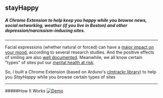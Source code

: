 ## stayHappy
##### A Chrome Extension to help keep you happy while you browse news, social networking, weather (if you live in Boston) and other depression/narcissism-inducing sites.
---
Facial expressions (whether natural or forced) can have a [major impact on your mood](http://www.nytimes.com/1989/07/18/science/a-feel-good-theory-a-smile-affects-mood.html), according to several research studies. And the positive effects of smiling are also [well documented](http://www.fastcompany.com/3041438/how-to-be-a-success-at-everything/how-smiling-changes-your-brain). Meanwhile, we all know certain "types" of sites put our [mental health at risk](http://guilfordjournals.com/doi/abs/10.1521/jscp.2014.33.8.701).

So, I built a Chrome Extension (based on Arduno's [clmtrackr library](https://github.com/auduno/clmtrackr)) to help you *StayHappy* while you browse certain types of sites

---

#####How It Works
[![Demo](http://mo.j0e.io/image/403P2D0o2M3d/download/Screen%20Recording%202015-08-30%20at%2006.02%20PM.gif)](http://mo.j0e.io/image/403P2D0o2M3d/download/Screen%20Recording%202015-08-30%20at%2006.02%20PM.gif)
<!-- ___
- [Installation](#installation)
- [Features](#features)
- [Contributing](#contributing)
- [FAQ](#faq)
- [Support](#support)
- [License](#license) -->